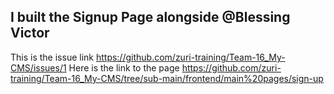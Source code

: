## I built the Signup Page alongside @Blessing Victor
This is the issue link https://github.com/zuri-training/Team-16_My-CMS/issues/1
Here is the link to the page https://github.com/zuri-training/Team-16_My-CMS/tree/sub-main/frontend/main%20pages/sign-up
